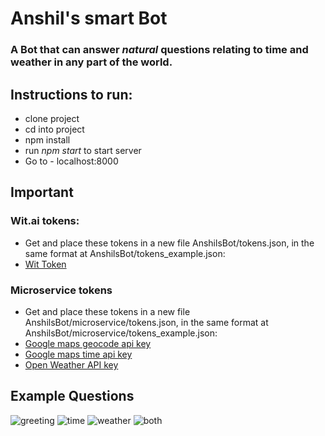 # Anshil's smart Bot
### A Bot that can answer *natural* questions relating to time and weather in any part of the world.

## Instructions to run:
* clone project
* cd into project
* npm install
* run *npm start* to start server
* Go to - localhost:8000

## Important
### Wit.ai tokens:
* Get and place these tokens in a new file AnshilsBot/tokens.json, in the same format at AnshilsBot/tokens_example.json:
* [Wit Token](https://wit.ai/)

### Microservice tokens
* Get and place these tokens in a new file AnshilsBot/microservice/tokens.json, in the same format at AnshilsBot/microservice/tokens_example.json:
* [Google maps geocode api key](https://developers.google.com/maps/documentation/geocoding/intro)
* [Google maps time api key](https://developers.google.com/maps/documentation/timezone/intro)
* [Open Weather API key](https://openweathermap.org/api)


## Example Questions
![greeting](https://raw.githubusercontent.com/anshilbhansali/slackBot/master/greeting.png)
![time](https://raw.githubusercontent.com/anshilbhansali/slackBot/master/time_newyork.png)
![weather](https://raw.githubusercontent.com/anshilbhansali/slackBot/master/weather_india.png)
![both](https://raw.githubusercontent.com/anshilbhansali/slackBot/master/weather_time_dubai.png)






